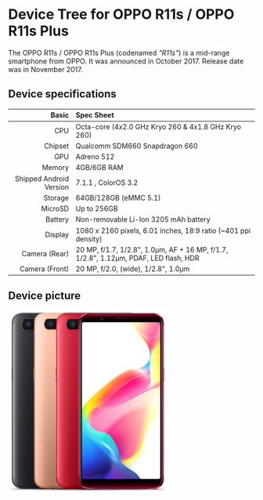 Device Tree for OPPO R11s / OPPO R11s Plus
===========================================

The OPPO R11s / OPPO R11s Plus (codenamed _"R11s"_) is a mid-range smartphone from OPPO.
It was announced in October 2017. Release date was in November 2017.

## Device specifications

Basic   | Spec Sheet
-------:|:-------------------------
CPU     | Octa-core (4x2.0 GHz Kryo 260 & 4x1.8 GHz Kryo 260)
Chipset | Qualcomm SDM660 Snapdragon 660
GPU     | Adreno 512
Memory  | 4GB/6GB RAM
Shipped Android Version | 7.1.1 , ColorOS 3.2
Storage | 64GB/128GB (eMMC 5.1)
MicroSD | Up to 256GB
Battery | Non-removable Li-Ion 3205 mAh battery
Display | 1080 x 2160 pixels, 6.01 inches, 18:9 ratio (~401 ppi density)
Camera (Rear)  | 20 MP, f/1.7, 1/2.8", 1.0µm, AF + 16 MP, f/1.7, 1/2.8", 1.12µm, PDAF, LED flash, HDR
Camera (Front)  | 20 MP, f/2.0, (wide), 1/2.8", 1.0µm

## Device picture

![OPPO R11s](https://raw.githubusercontent.com/J-J1/J-J1/main/R11s.png "OPPO R11s")